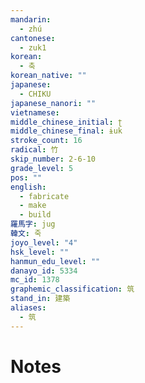```yaml
---
mandarin:
  - zhú
cantonese:
  - zuk1
korean:
  - 축
korean_native: ""
japanese:
  - CHIKU
japanese_nanori: ""
vietnamese:
middle_chinese_initial: ʈ
middle_chinese_final: ɨuk
stroke_count: 16
radical: 竹
skip_number: 2-6-10
grade_level: 5
pos: ""
english:
  - fabricate
  - make
  - build
羅馬字: jug
韓文: 죽
joyo_level: "4"
hsk_level: ""
hanmun_edu_level: ""
danayo_id: 5334
mc_id: 1378
graphemic_classification: 筑
stand_in: 建築
aliases:
  - 筑
---
```


# Notes
